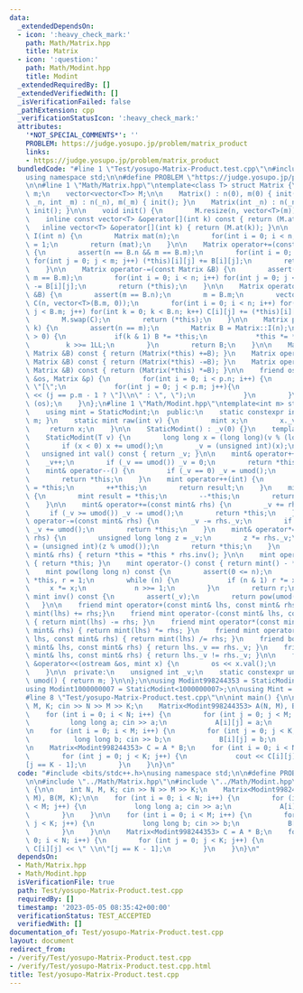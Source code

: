 ```yaml
---
data:
  _extendedDependsOn:
  - icon: ':heavy_check_mark:'
    path: Math/Matrix.hpp
    title: Matrix
  - icon: ':question:'
    path: Math/Modint.hpp
    title: Modint
  _extendedRequiredBy: []
  _extendedVerifiedWith: []
  _isVerificationFailed: false
  _pathExtension: cpp
  _verificationStatusIcon: ':heavy_check_mark:'
  attributes:
    '*NOT_SPECIAL_COMMENTS*': ''
    PROBLEM: https://judge.yosupo.jp/problem/matrix_product
    links:
    - https://judge.yosupo.jp/problem/matrix_product
  bundledCode: "#line 1 \"Test/yosupo-Matrix-Product.test.cpp\"\n#include <bits/stdc++.h>\n\
    using namespace std;\n\n#define PROBLEM \"https://judge.yosupo.jp/problem/matrix_product\"\
    \n\n#line 1 \"Math/Matrix.hpp\"\ntemplate<class T> struct Matrix {\n    int n,\
    \ m;\n    vector<vector<T>> M;\n\n    Matrix() : n(0), m(0) { init(); }\n    Matrix(int\
    \ _n, int _m) : n(_n), m(_m) { init(); }\n    Matrix(int _n) : n(_n), m(_n) {\
    \ init(); }\n\n    void init() {\n        M.resize(n, vector<T>(m));\n    }\n\n\
    \    inline const vector<T> &operator[](int k) const { return (M.at(k)); }\n \
    \   inline vector<T> &operator[](int k) { return (M.at(k)); }\n\n    static Matrix\
    \ I(int n) {\n        Matrix mat(n);\n        for(int i = 0; i < n; i++) mat[i][i]\
    \ = 1;\n        return (mat);\n    }\n\n    Matrix operator+=(const Matrix &B)\
    \ {\n        assert(n == B.n && m == B.m);\n        for(int i = 0; i < n; i++)\
    \ for(int j = 0; j < m; j++) (*this)[i][j] += B[i][j];\n        return (*this);\n\
    \    }\n\n    Matrix operator-=(const Matrix &B) {\n        assert(n == B.n &&\
    \ m == B.m);\n        for(int i = 0; i < n; i++) for(int j = 0; j < m; j++) (*this)[i][j]\
    \ -= B[i][j];\n        return (*this);\n    }\n\n    Matrix operator*=(const Matrix\
    \ &B) {\n        assert(m == B.n);\n        m = B.m;\n        vector<vector<T>>\
    \ C(n, vector<T>(B.m, 0));\n        for(int i = 0; i < n; i++) for(int j = 0;\
    \ j < B.m; j++) for(int k = 0; k < B.n; k++) C[i][j] += (*this)[i][k] * B[k][j];\n\
    \        M.swap(C);\n        return (*this);\n    }\n\n    Matrix pow(long long\
    \ k) {\n        assert(n == m);\n        Matrix B = Matrix::I(n);\n        while(k\
    \ > 0) {\n            if(k & 1) B *= *this;\n            *this *= *this;\n   \
    \         k >>= 1LL;\n        }\n        return B;\n    }\n\n    Matrix operator+(const\
    \ Matrix &B) const { return (Matrix(*this) +=B); }\n    Matrix operator-(const\
    \ Matrix &B) const { return (Matrix(*this) -=B); }\n    Matrix operator*(const\
    \ Matrix &B) const { return (Matrix(*this) *=B); }\n\n    friend ostream &operator<<(ostream\
    \ &os, Matrix &p) {\n        for(int i = 0; i < p.n; i++) {\n            os <<\
    \ \"[\";\n            for(int j = 0; j < p.m; j++){\n                os << p[i][j]\
    \ << (j == p.m - 1 ? \"]\\n\" : \", \");\n            }\n        }\n        return\
    \ (os);\n    }\n};\n#line 1 \"Math/Modint.hpp\"\ntemplate<int m> struct StaticModint{\n\
    \    using mint = StaticModint;\n  public:\n    static constexpr int mod() { return\
    \ m; }\n    static mint raw(int v) {\n        mint x;\n        x._v = v;\n   \
    \     return x;\n    }\n\n    StaticModint() : _v(0) {}\n    template <class T>\n\
    \    StaticModint(T v) {\n        long long x = (long long)(v % (long long)(umod()));\n\
    \        if (x < 0) x += umod();\n        _v = (unsigned int)(x);\n    }\n\n \
    \   unsigned int val() const { return _v; }\n\n    mint& operator++() {\n    \
    \    _v++;\n        if (_v == umod()) _v = 0;\n        return *this;\n    }\n\
    \    mint& operator--() {\n        if (_v == 0) _v = umod();\n        _v--;\n\
    \        return *this;\n    }\n    mint operator++(int) {\n        mint result\
    \ = *this;\n        ++*this;\n        return result;\n    }\n    mint operator--(int)\
    \ {\n        mint result = *this;\n        --*this;\n        return result;\n\
    \    }\n\n    mint& operator+=(const mint& rhs) {\n        _v += rhs._v;\n   \
    \     if (_v >= umod()) _v -= umod();\n        return *this;\n    }\n    mint&\
    \ operator-=(const mint& rhs) {\n        _v -= rhs._v;\n        if (_v >= umod())\
    \ _v += umod();\n        return *this;\n    }\n    mint& operator*=(const mint&\
    \ rhs) {\n        unsigned long long z = _v;\n        z *= rhs._v;\n        _v\
    \ = (unsigned int)(z % umod());\n        return *this;\n    }\n    mint& operator/=(const\
    \ mint& rhs) { return *this = *this * rhs.inv(); }\n\n    mint operator+() const\
    \ { return *this; }\n    mint operator-() const { return mint() - *this; }\n\n\
    \    mint pow(long long n) const {\n        assert(0 <= n);\n        mint x =\
    \ *this, r = 1;\n        while (n) {\n            if (n & 1) r *= x;\n       \
    \     x *= x;\n            n >>= 1;\n        }\n        return r;\n    }\n   \
    \ mint inv() const {\n        assert(_v);\n        return pow(umod() - 2);\n \
    \   }\n\n    friend mint operator+(const mint& lhs, const mint& rhs) { return\
    \ mint(lhs) += rhs;}\n    friend mint operator-(const mint& lhs, const mint& rhs)\
    \ { return mint(lhs) -= rhs; }\n    friend mint operator*(const mint& lhs, const\
    \ mint& rhs) { return mint(lhs) *= rhs; }\n    friend mint operator/(const mint&\
    \ lhs, const mint& rhs) { return mint(lhs) /= rhs; }\n    friend bool operator==(const\
    \ mint& lhs, const mint& rhs) { return lhs._v == rhs._v; }\n    friend bool operator!=(const\
    \ mint& lhs, const mint& rhs) { return lhs._v != rhs._v; }\n\n    friend ostream\
    \ &operator<<(ostream &os, mint x) {\n        os << x.val();\n        return (os);\n\
    \    }\n\n  private:\n    unsigned int _v;\n    static constexpr unsigned int\
    \ umod() { return m; }\n\n};\n\nusing Modint998244353 = StaticModint<998244353>;\n\
    using Modint1000000007 = StaticModint<1000000007>;\n\nusing Mint = Modint998244353;\n\
    #line 8 \"Test/yosupo-Matrix-Product.test.cpp\"\n\nint main() {\n\n    int N,\
    \ M, K; cin >> N >> M >> K;\n    Matrix<Modint998244353> A(N, M), B(M, K);\n\n\
    \    for (int i = 0; i < N; i++) {\n        for (int j = 0; j < M; j++) {\n  \
    \          long long a; cin >> a;\n            A[i][j] = a;\n        }\n    }\n\
    \n    for (int i = 0; i < M; i++) {\n        for (int j = 0; j < K; j++) {\n \
    \           long long b; cin >> b;\n            B[i][j] = b;\n        }\n    }\n\
    \n    Matrix<Modint998244353> C = A * B;\n    for (int i = 0; i < N; i++) {\n\
    \        for (int j = 0; j < K; j++) {\n            cout << C[i][j] << \" \\n\"\
    [j == K - 1];\n        }\n    }\n}\n"
  code: "#include <bits/stdc++.h>\nusing namespace std;\n\n#define PROBLEM \"https://judge.yosupo.jp/problem/matrix_product\"\
    \n\n#include \"../Math/Matrix.hpp\"\n#include \"../Math/Modint.hpp\"\n\nint main()\
    \ {\n\n    int N, M, K; cin >> N >> M >> K;\n    Matrix<Modint998244353> A(N,\
    \ M), B(M, K);\n\n    for (int i = 0; i < N; i++) {\n        for (int j = 0; j\
    \ < M; j++) {\n            long long a; cin >> a;\n            A[i][j] = a;\n\
    \        }\n    }\n\n    for (int i = 0; i < M; i++) {\n        for (int j = 0;\
    \ j < K; j++) {\n            long long b; cin >> b;\n            B[i][j] = b;\n\
    \        }\n    }\n\n    Matrix<Modint998244353> C = A * B;\n    for (int i =\
    \ 0; i < N; i++) {\n        for (int j = 0; j < K; j++) {\n            cout <<\
    \ C[i][j] << \" \\n\"[j == K - 1];\n        }\n    }\n}\n"
  dependsOn:
  - Math/Matrix.hpp
  - Math/Modint.hpp
  isVerificationFile: true
  path: Test/yosupo-Matrix-Product.test.cpp
  requiredBy: []
  timestamp: '2023-05-05 08:35:42+00:00'
  verificationStatus: TEST_ACCEPTED
  verifiedWith: []
documentation_of: Test/yosupo-Matrix-Product.test.cpp
layout: document
redirect_from:
- /verify/Test/yosupo-Matrix-Product.test.cpp
- /verify/Test/yosupo-Matrix-Product.test.cpp.html
title: Test/yosupo-Matrix-Product.test.cpp
---
```

